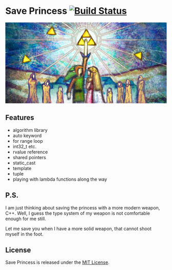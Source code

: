 # Save Princess [![Build Status](https://travis-ci.org/Thadz/Save-Princess.svg?branch=master)](https://travis-ci.org/Thadz/Save-Princess)

![Link Saving Zelda](/image/theme.jpg)

## Features
- algorithm library
- auto keyword
- for range loop
- int32_t etc.
- rvalue reference
- shared pointers
- static_cast
- template
- tuple
- playing with lambda functions along the way

## P.S.
I am just thinking about saving the princess with a more modern weapon, C++. Well, I guess the type system of my weapon is not comfortable enough for me still.

Let me save you when I have a more solid weapon, that cannot shoot myself in the foot.

## License

Save Princess is released under the [MIT License](http://www.opensource.org/licenses/MIT).